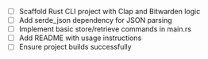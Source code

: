 - [ ] Scaffold Rust CLI project with Clap and Bitwarden logic
- [ ] Add serde_json dependency for JSON parsing
- [ ] Implement basic store/retrieve commands in main.rs
- [ ] Add README with usage instructions
- [ ] Ensure project builds successfully
